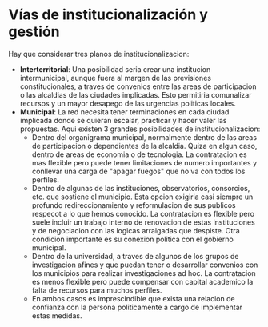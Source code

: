 
# Vías de institucionalización y gestión 



Hay que considerar tres planos de institucionalizacion:

* **Interterritorial**: Una posibilidad seria crear una institucion intermunicipal, aunque fuera al margen de las previsiones constitucionales, a traves de convenios entre las areas de participacion o las alcaldias de las ciudades implicadas. Esto permitiria comunalizar recursos y un mayor desapego de las urgencias politicas locales.
* **Municipal**: La red necesita tener terminaciones en cada ciudad implicada donde se quieran escalar, practicar y hacer valer las propuestas. Aqui existen 3 grandes posibilidades de institucionalizacion:
  * Dentro del organigrama municipal, normalmente dentro de las areas de participacion o dependientes de la alcaldia. Quiza en algun caso, dentro de areas de economia o de tecnologia. La contratacion es mas flexible pero puede tener limitaciones de numero importantes y conllevar una carga de "apagar fuegos" que no va con todos los perfiles.
  * Dentro de algunas de las instituciones, observatorios, consorcios, etc. que sostiene el municipio. Esta opcion exigiria casi siempre un profundo redireccionamiento y reformulacion de sus publicos respecot a lo que hemos conocido. La contratacion es flexible pero suele incluir un trabajo interno de renovacion de estas instituciones y de negociacion con las logicas arraigadas que despiste. Otra condicion importante es su conexion politica con el gobierno municipal.
  * Dentro de la universidad, a traves de algunos de los grupos de investigacion afines y que puedan tener o desarrollar convenios con los municipios para realizar investigaciones ad hoc. La contratacion es menos flexible pero puede compensar con capital academico la falta de recursos para muchos perfiles.
  * En ambos casos es imprescindible que exista una relacion de confianza con la persona politicamente a cargo de implementar estas medidas.
